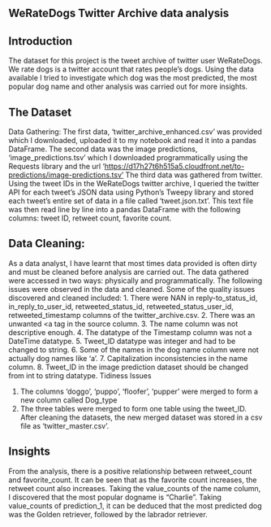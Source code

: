 ## WeRateDogs Twitter Archive data analysis
## Introduction
The dataset for this project is the tweet archive of twitter user WeRateDogs. We rate dogs is a twitter account that rates people’s dogs. Using the data available I tried to investigate which dog was the most predicted, the most popular dog name and other analysis was carried out for more insights.

## The Dataset
Data Gathering:
The first data, ‘twitter_archive_enhanced.csv’ was provided which I downloaded, uploaded it to my notebook and read it into a pandas DataFrame.
The second data was the image predictions, ‘image_predictions.tsv’ which I downloaded programmatically using the Requests library and the url ‘https://d17h27t6h515a5.cloudfront.net/to-predictions/image-predictions.tsv’
The third data was gathered from twitter. Using the tweet IDs in the WeRateDogs twitter archive, I queried the twitter API for each tweet’s JSON data using Python’s Tweepy library and stored each tweet’s entire set of data in a file called ‘tweet.json.txt’. This text file was then read line by line into a pandas DataFrame with the following columns: tweet ID, retweet count, favorite count. 

## Data Cleaning:
As a data analyst, I have learnt that most times data provided is often dirty and must be cleaned before analysis are carried out. The data gathered were accessed in two ways: physically and programmatically. The following issues were observed in the data and cleaned.
Some of the quality issues discovered and cleaned included: 1. There were NAN in reply-to_status_id, in_reply_to_user_id, retweeted_status_id, retweeted_status_user_id, retweeted_timestamp columns of the twitter_archive.csv.
2. There was an unwanted <a tag in the source column.
3. The name column was not descriptive enough.
4. The datatype of the Timestamp column was not a DateTime datatype.
5. Tweet_ID datatype was integer and had to be changed to string.
6. Some of the names in the dog name column were not actually dog names like ‘a’.
7. Capitalization inconsistencies in the name column.
8. Tweet_ID in the image prediction dataset should be changed from int to string datatype.
    Tidiness Issues
1. The columns ‘doggo’, ‘puppo’, ‘floofer’, ‘pupper’ were merged to form a new column called Dog_type
2. The three tables were merged to form one table using the tweet_ID.
After cleaning the datasets, the new merged dataset was stored in a csv file as ‘twitter_master.csv’.

## Insights 
From the analysis, there is a positive relationship between retweet_count and favorite_count. It can be seen that as the favorite count increases, the retweet count also increases.
Taking the value_counts of the name column, I discovered that the most popular dogname is “Charlie”.
Taking value_counts of prediction_1, it can be deduced that the most predicted dog was the Golden retriever, followed by the labrador retriever.